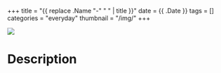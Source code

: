 +++
title = "{{ replace .Name "-" " " | title }}"
date = {{ .Date }}
tags = []
categories = "everyday"
thumbnail = "/img/"
+++

<div class="image">
<img src="/img/" style="max-width: 480px;">
</div>

# Description